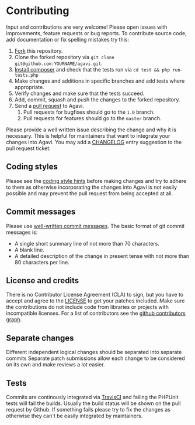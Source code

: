 # Contributing

Input and contributions are very welcome! Please open issues with
improvements, feature requests or bug reports. To contribute source code,
add documentation or fix spelling mistakes try this:

1. [Fork](https://help.github.com/forking/) this repository.
1. Clone the forked repository via ```git clone git@github.com:YOURNAME/agavi.git```.
1. [Install composer](https://getcomposer.org/doc/00-intro.md) and check that
   the tests run via ```cd test && php run-tests.php```
1. Make changes and additions in specific branches and add tests where appropriate.
1. Verify changes and make sure that the tests succeed.
1. Add, commit, squash and push the changes to the forked repository.
1. Send a [pull request](https://help.github.com/pull-requests/) to Agavi.
    1. Pull requests for bugfixes should go to the `1.0` branch.
    1. Pull requests for features should go to the `master` branch.

Please provide a well written issue describing the change and why it is
necessary. This is helpful for maintainers that want to integrate your changes
into Agavi. You may add a [CHANGELOG](CHANGELOG) entry suggestion to the pull
request ticket.

## Coding styles

Please see the [coding style hints](https://github.com/agavi/agavi/wiki/CodingStyle) before making changes
and try to adhere to them as otherwise incorporating the changes into Agavi is
not easily possible and may prevent the pull request from being accepted at all.

## Commit messages

Please use [well-written commit messages](https://github.com/torvalds/subsurface/blob/master/README#L92-L112).
The basic format of git commit messages is:

- A single short summary line of not more than 70 characters.
- A blank line.
- A detailed description of the change in present tense with not more than 80
  characters per line.

## License and credits

There is no Contributor License Agreement (CLA) to sign, but you have to accept
and agree to the [LICENSE](LICENSE) to get your patches included. Make sure the
contributions do not include code from libraries or projects with incompatible
licenses. For a list of contributors see the [github contributors graph](https://github.com/agavi/agavi/graphs/contributors).

## Separate changes

Different independent logical changes should be separated into separate commits
Separate patch submissions allow each change to be considered on its own and
make reviews a lot easier.

## Tests

Commits are continously integrated via [TravisCI](https://travis-ci.org/agavi/agavi)
and failing the PHPUnit tests will fail the builds. Usually the build status
will be shown on the pull request by Github. If something fails please try to
fix the changes as otherwise they can't be easily integrated by maintainers.

